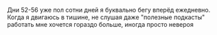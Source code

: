 Дни 52-56 уже пол сотни дней я буквально бегу вперёд ежедневно.
Когда я двигаюсь в тишине, не слушая даже "полезные подкасты" работать мне хочется гораздо больше, иногда просто невероя